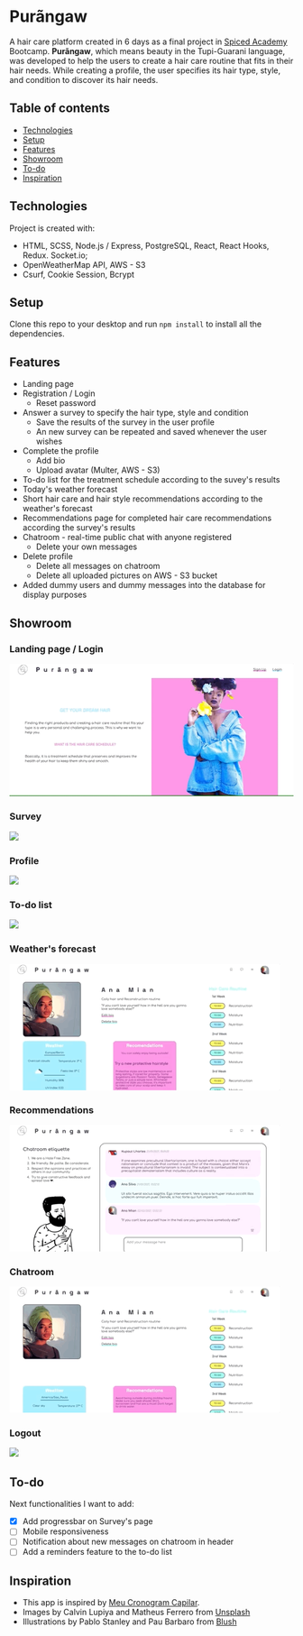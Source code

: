 # Purãngaw
A hair care platform created in 6 days as a final project in [Spiced Academy](https://github.com/spicedacademy) Bootcamp. **Purãngaw**, which means beauty in the Tupi-Guarani language, was developed to help
the users to create a hair care routine that fits in their hair needs.
While creating a profile, the user specifies its hair type, style, and condition to discover its hair needs.
## Table of contents
* [Technologies](#technologies)
* [Setup](#setup)
* [Features](#features)
* [Showroom](#showroom)
* [To-do](#to-do)
* [Inspiration](#inspiration)


## Technologies
Project is created with:
* HTML, SCSS, Node.js / Express, PostgreSQL, React, React Hooks, Redux. Socket.io;
* OpenWeatherMap API, AWS - S3
* Csurf, Cookie Session, Bcrypt

## Setup
Clone this repo to your desktop and run ```npm install``` to install all the dependencies.

## Features
* Landing page
* Registration / Login
  * Reset password
* Answer a survey to specify the hair type, style and condition
  * Save the results of the survey in the user profile
  * An new survey can be repeated and saved whenever the user wishes
* Complete the profile
  * Add bio
  * Upload avatar (Multer, AWS - S3)
* To-do list for the treatment schedule according to the suvey's results
* Today's weather forecast
* Short hair care and hair style recommendations according to the weather's forecast
* Recommendations page for completed hair care recommendations according the survey's results
* Chatroom - real-time public chat with anyone registered
  * Delete your own messages
* Delete profile
  * Delete all messages on chatroom
  * Delete all uploaded pictures on AWS - S3 bucket
* Added dummy users and dummy messages into the database for display purposes

## Showroom
### Landing page / Login
![](/client/public/landing-page_login.gif)

### Survey
![](/client/public/survey.gif)

### Profile
![](/client/public/profile.gif)

### To-do list
![](/client/public/todo.gif)

### Weather's forecast
![](/client/public/weather.gif)

### Recommendations
![](/client/public/recomend.gif)

### Chatroom
![](/client/public/chatroom.gif)

### Logout
![](/client/public/logout.gif)

## To-do
Next functionalities I want to add:
- [x] Add progressbar on Survey's page
- [ ] Mobile responsiveness
- [ ] Notification about new messages on chatroom in header
- [ ] Add a reminders feature to the to-do list

## Inspiration
* This app is inspired by [Meu Cronogram Capilar](https://mcc.code.art.br/).
* Images by Calvin Lupiya and Matheus Ferrero from [Unsplash](https://unsplash.com/)
* Illustrations by Pablo Stanley and Pau Barbaro from [Blush](https://blush.design/)
